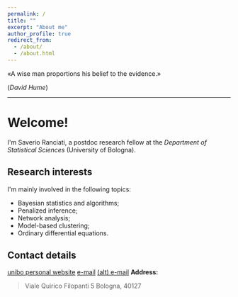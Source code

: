 ```yaml
---
permalink: /
title: ""
excerpt: "About me"
author_profile: true
redirect_from: 
  - /about/
  - /about.html
---
```



«A wise man proportions his belief to the evidence.»

(*David Hume*)

---


# Welcome!
I'm Saverio Ranciati, a postdoc research fellow at the *Department of Statistical Sciences* (University of Bologna).

## Research interests
I'm mainly involved in the following topics:
* Bayesian statistics and algorithms;
* Penalized inference;
* Network analysis;
* Model-based clustering;
* Ordinary differential equations.

## Contact details
[unibo personal website](https://www.unibo.it/sitoweb/saverio.ranciati2/)
[e-mail](mailto:saverio.ranciati2@unibo.it)
[(alt) e-mail](mailto:sav.ranciati@gmail.com)
**Address:** 
> Viale Quirico Filopanti 5
> Bologna, 40127
